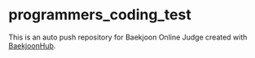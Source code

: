 # programmers_coding_test
This is an auto push repository for Baekjoon Online Judge created with [BaekjoonHub](https://github.com/BaekjoonHub/BaekjoonHub).
